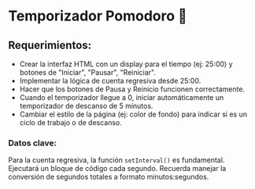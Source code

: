 # Temporizador Pomodoro 🍅

## Requerimientos:
* Crear la interfaz HTML con un display para el tiempo (ej: 25:00) y botones de "Iniciar", "Pausar", "Reiniciar".
* Implementar la lógica de cuenta regresiva desde 25:00.
* Hacer que los botones de Pausa y Reinicio funcionen correctamente.
* Cuando el temporizador llegue a 0, iniciar automáticamente un temporizador de descanso de 5 minutos.
* Cambiar el estilo de la página (ej: color de fondo) para indicar si es un ciclo de trabajo o de descanso.

### Datos clave:
Para la cuenta regresiva, la función `setInterval()` es fundamental. Ejecutará un bloque de código cada segundo. Recuerda manejar la conversión de segundos totales a formato minutos:segundos.
